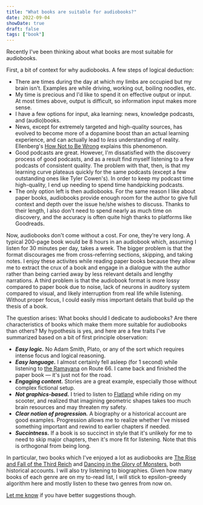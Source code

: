 ```yaml
---
title: "What books are suitable for audiobooks?"
date: 2022-09-04
showDate: true
draft: false
tags: ["book"]
---
```


Recently I've been thinking about what books are most suitable for audiobooks.

First, a bit of context for why audiobooks. A few steps of logical deduction:

- There are times during the day at which my limbs are occupied but my brain isn't. Examples are while driving, working out, boiling noodles, etc.
- My time is precious and I'd like to spend it on effective output or input. At most times above, output is difficult, so information input makes more sense.
- I have a few options for input, aka learning: news, knowledge podcasts, and (audio)books.
- News, except for extremely targeted and high-quality sources, has evolved to become more of a dopamine boost than an actual learning experience, and can actually lead to _less_ understanding of reality. Ellenberg's [How Not to Be Wrong](https://www.goodreads.com/book/show/18693884-how-not-to-be-wrong) explains this phenomenon.
- Good podcasts are great. However, I'm dissatisfied with the discovery process of good podcasts, and as a result find myself listening to a few podcasts of consistent quality. The problem with that, then, is that my learning curve plateaus quickly for the same podcasts (except a few outstanding ones like Tyler Cowen's). In order to keep my podcast time high-quality, I end up needing to spend time handpicking podcasts.
- The only option left is then audiobooks. For the same reason I like about paper books, audiobooks provide enough room for the author to give full context and depth over the issue he/she wishes to discuss. Thanks to their length, I also don't need to spend nearly as much time on discovery, and the accuracy is often quite high thanks to platforms like Goodreads.

Now, audiobooks don't come without a cost. For one, they're very long. A typical 200-page book would be 8 hours in an audiobook which, assuming I listen for 30 minutes per day, takes a week. The bigger problem is that the format discourages me from cross-referring sections, skipping, and taking notes. I enjoy these activites while reading paper books because they allow me to extract the crux of a book and engage in a dialogue with the author rather than being carried away by less relevant details and lengthy narrations. A third problem is that the audiobook format is more lossy compared to paper book due to noise, lack of neurons in auditory system compared to visual, and likely interruption from real life while listening. Without proper focus, I could easily miss important details that build up the thesis of a book.

The question arises: What books should I dedicate to audiobooks? Are there characteristics of books which make them more suitable for audiobooks than others? My hypothesis is yes, and here are a few traits I've summarized based on a bit of first principle observation:

- **_Easy logic._** No Adam Smith, Plato, or any of the sort which requires intense focus and logical reasoning.
- **_Easy language._** I almost certainly fell asleep (for 1 second) while listening to [the Ramayana](https://www.goodreads.com/book/show/141152.Ramayana) on Route 66. I came back and finished the paper book — it's just not for the road.
- **_Engaging content._** Stories are a great example, especially those without complex fictional setup.
- **_Not graphics-based._** I tried to listen to [Flatland](https://www.goodreads.com/book/show/433567.Flatland) while riding on my scooter, and realized that imagining geometric shapes takes too much brain resources and may threaten my safety.
- **_Clear notion of progression._** A biography or a historical account are good examples. Progression allows me to realize whether I've missed something important and rewind to earlier chapters if needed.
- **_Succintness._** If a book is so succinct in style that it's unlikely for me to need to skip major chapters, then it's more fit for listening. Note that this is orthogonal from being long.

In particular, two books which I've enjoyed a lot as audiobooks are [The Rise and Fall of the Third Reich](https://www.goodreads.com/book/show/767171.The_Rise_and_Fall_of_the_Third_Reich) and [Dancing in the Glory of Monsters](https://www.goodreads.com/book/show/10046142-dancing-in-the-glory-of-monsters), both historical accounts. I will also try listening to biographies. Given how many books of each genre are on my to-read list, I will stick to epsilon-greedy algorithm here and mostly listen to these two genres from now on.

[Let me know](mailto:yijiachen@pm.me) if you have better suggestions though.
